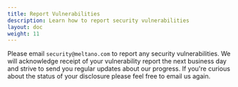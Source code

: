 ```yaml
---
title: Report Vulnerabilities
description: Learn how to report security vulnerabilities
layout: doc
weight: 11
---
```


Please email `security@meltano.com` to report any security vulnerabilities. We will acknowledge receipt of your vulnerability report the next business day and strive to send you regular updates about our progress. If you're curious about the status of your disclosure please feel free to email us again.
